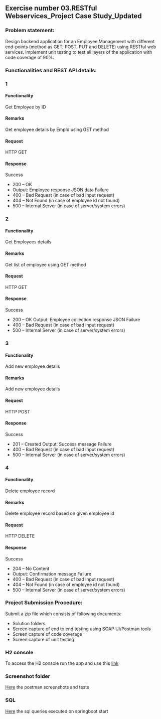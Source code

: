 ## Exercise number 03.RESTful Webservices_Project Case Study_Updated

### Problem statement: 
Design backend application for an Employee Management with different end-points (method as GET, POST, PUT and DELETE) using RESTful web services.
Implement unit testing to test all layers of the application with code coverage of 90%.
### Functionalities and REST API details:

### 1
#### Functionality
Get Employee by ID
#### Remarks
Get employee details by EmpId using GET method
#### Request
HTTP GET
#### Response
Success 
*	200 – OK
*	Output: Employee response JSON data
Failure
*	400 – Bad Request (in case of bad input request)
*	404 – Not Found (in case of employee id not found)
*	500 – Internal Server (in case of server/system errors)

### 2
#### Functionality
Get Employees details
#### Remarks
Get list of employee using GET method
#### Request
HTTP GET
#### Response
Success 
*	200 – OK
Output: Employee collection response JSON 
Failure
*	400 – Bad Request (in case of bad input request)
*	500 – Internal Server (in case of server/system errors)

### 3
#### Functionality
Add new employee details
#### Remarks
Add new employee details
#### Request
HTTP POST
#### Response
Success 
*	201 – Created
Output: Success message
Failure
*	400 – Bad Request (in case of bad input request)
*	500 – Internal Server (in case of server/system errors)

### 4
#### Functionality
Delete employee record
#### Remarks
Delete employee record based on given employee id
#### Request
HTTP DELETE
#### Response
Success 
*	204 – No Content
*	Output: Confirmation message
Failure
*	400 – Bad Request (in case of bad input request)
*	404 – Not Found (in case of employee id not found)
*	500 – Internal Server (in case of server/system errors)

### Project Submission Procedure:
Submit a zip file which consists of following documents:
*	Solution folders
*	Screen capture of end to end testing using SOAP UI/Postman tools
*	Screen capture of code coverage 
*	Screen capture of unit testing

### H2 console
To access the H2 console run the app and
use this [link](http://localhost:8080/h2-console)

### Screenshot folder
[Here](https://github.com/mancio/301JavaMicro/tree/master/screenshots)
the postman screenshots and tests

### SQL
[Here](https://github.com/mancio/301JavaMicro/blob/master/src/main/resources/data.sql)
the sql queries executed on springboot start






